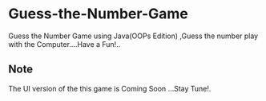 # Guess-the-Number-Game
Guess the Number Game  using Java(OOPs Edition) ,Guess the number play with the Computer....Have a Fun!..

## Note 
The UI version of the this game is Coming Soon ...Stay Tune!.

